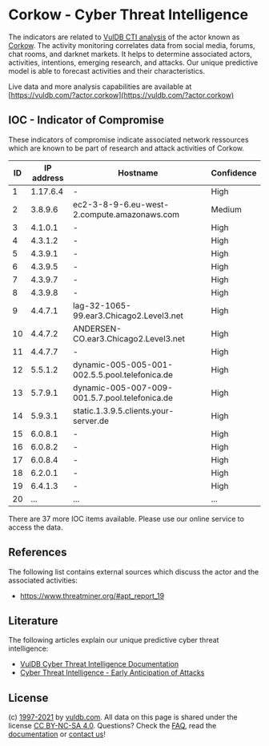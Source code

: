 # Corkow - Cyber Threat Intelligence

The indicators are related to [VulDB CTI analysis](https://vuldb.com/?doc.cti) of the actor known as [Corkow](https://vuldb.com/?actor.corkow). The activity monitoring correlates data from social media, forums, chat rooms, and darknet markets. It helps to determine associated actors, activities, intentions, emerging research, and attacks. Our unique predictive model is able to forecast activities and their characteristics.

Live data and more analysis capabilities are available at [https://vuldb.com/?actor.corkow](https://vuldb.com/?actor.corkow)

## IOC - Indicator of Compromise

These indicators of compromise indicate associated network ressources which are known to be part of research and attack activities of Corkow.

ID | IP address | Hostname | Confidence
-- | ---------- | -------- | ----------
1 | 1.17.6.4 | - | High
2 | 3.8.9.6 | ec2-3-8-9-6.eu-west-2.compute.amazonaws.com | Medium
3 | 4.1.0.1 | - | High
4 | 4.3.1.2 | - | High
5 | 4.3.9.1 | - | High
6 | 4.3.9.5 | - | High
7 | 4.3.9.7 | - | High
8 | 4.3.9.8 | - | High
9 | 4.4.7.1 | lag-32-1065-99.ear3.Chicago2.Level3.net | High
10 | 4.4.7.2 | ANDERSEN-CO.ear3.Chicago2.Level3.net | High
11 | 4.4.7.7 | - | High
12 | 5.5.1.2 | dynamic-005-005-001-002.5.5.pool.telefonica.de | High
13 | 5.7.9.1 | dynamic-005-007-009-001.5.7.pool.telefonica.de | High
14 | 5.9.3.1 | static.1.3.9.5.clients.your-server.de | High
15 | 6.0.8.1 | - | High
16 | 6.0.8.2 | - | High
17 | 6.0.8.4 | - | High
18 | 6.2.0.1 | - | High
19 | 6.4.1.3 | - | High
20 | ... | ... | ...

There are 37 more IOC items available. Please use our online service to access the data.

## References

The following list contains external sources which discuss the actor and the associated activities:

* https://www.threatminer.org/#apt_report_19

## Literature

The following articles explain our unique predictive cyber threat intelligence:

* [VulDB Cyber Threat Intelligence Documentation](https://vuldb.com/?doc.cti)
* [Cyber Threat Intelligence - Early Anticipation of Attacks](https://www.scip.ch/en/?labs.20201022)

## License

(c) [1997-2021](https://vuldb.com/?doc.changelog) by [vuldb.com](https://vuldb.com/?doc.about). All data on this page is shared under the license [CC BY-NC-SA 4.0](https://creativecommons.org/licenses/by-nc-sa/4.0/). Questions? Check the [FAQ](https://vuldb.com/?doc.faq), read the [documentation](https://vuldb.com/?doc) or [contact us](https://vuldb.com/?contact)!
